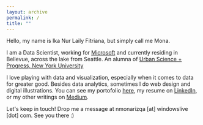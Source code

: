 ```yaml
---
layout: archive
permalink: /
title: ""
---
```


Hello, my name is Ika Nur Laily Fitriana, but simply call me Mona. 

I am a Data Scientist, working for [Microsoft](https://twitter.com/msftsecurity) and currently residing in Bellevue, across the lake from Seattle. An alumna of [Urban Science + Progress, New York University](https://twitter.com/NYU_CUSP)

I love playing with data and visualization, especially when it comes to data for greater good. Besides data analytics, sometimes I do web design and digital illustrations. You can see my portofolio [here](/portofolio/), my resume on [LinkedIn](https://www.linkedin.com/in/nmonarizqa), or my other writings on [Medium](https://medium.com/@nmonarizqa).

Let's keep in touch! Drop me a message at nmonarizqa [at] windowslive [dot] com. See you there :)

